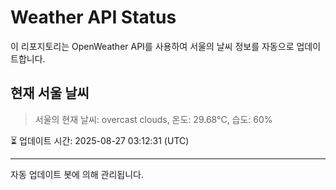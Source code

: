 
# Weather API Status

이 리포지토리는 OpenWeather API를 사용하여 서울의 날씨 정보를 자동으로 업데이트합니다.

## 현재 서울 날씨
> 서울의 현재 날씨: overcast clouds, 온도: 29.68°C, 습도: 60%

⏳ 업데이트 시간: 2025-08-27 03:12:31 (UTC)

---
자동 업데이트 봇에 의해 관리됩니다.
